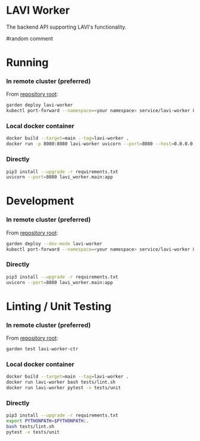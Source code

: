 # LAVI Worker

The backend API supporting LAVI's functionality.

#random comment
# Running

### In remote cluster (preferred)

From [repository root](../):
```bash
garden deploy lavi-worker
kubectl port-forward --namespace=<your namespace> service/lavi-worker 8080:80
```

### Local docker container

```bash
docker build --target=main --tag=lavi-worker .
docker run -p 8080:8080 lavi-worker uvicorn --port=8080 --host=0.0.0.0 lavi_worker.main:app
```

### Directly

```bash
pip3 install --upgrade -r requirements.txt
uvicorn --port=8080 lavi_worker.main:app
```


# Development

### In remote cluster (preferred)

From [repository root](../):
```bash
garden deploy --dev-mode lavi-worker
kubectl port-forward --namespace=<your namespace> service/lavi-worker 8080:80
```

### Directly

```bash
pip3 install --upgrade -r requirements.txt
uvicorn --port=8080 lavi_worker.main:app
```

# Linting / Unit Testing

### In remote cluster (preferred)

From [repository root](../):
```bash
garden test lavi-worker-ctr
```

### Local docker container

```bash
docker build --target=main --tag=lavi-worker .
docker run lavi-worker bash tests/lint.sh
docker run lavi-worker pytest -v tests/unit
```

### Directly

```bash
pip3 install --upgrade -r requirements.txt
export PYTHONPATH=$PYTHONPATH:.
bash tests/lint.sh
pytest -v tests/unit
```
